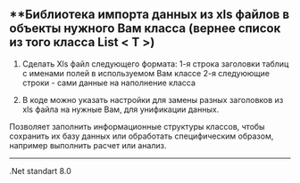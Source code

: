 **Библиотека импорта данных из xls файлов в объекты нужного Вам класса (вернее список из того класса List < T >) 
---
1. Сделать Xls файл следующего формата:
    1-я строка заголовки таблиц с именами полей в используемом Вам классе
    2-я следуюющие строки - сами данные на наполнение класса

2. В коде можно указать настройки для замены разных заголовков из xls файла на нужные Вам, для унификации данных.


Позволяет заполнить информационные структуры классов, чтобы сохранить их базу данных или обработать специфическим образом, например выполнить расчет или анализ.

---

.Net standart 8.0
